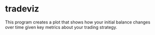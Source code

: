# tradeviz
This program creates a plot that shows how your initial balance changes over time given key metrics about your trading strategy.
